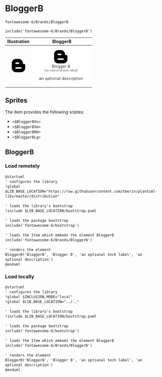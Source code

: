 # BloggerB


```text
fontawesome-6/Brands/BloggerB
```

```text
include('fontawesome-6/Brands/BloggerB')
```



| Illustration | BloggerB |
| :---: | :---: |
| ![illustration for Illustration](../../fontawesome-6/Brands/BloggerB.png) | ![illustration for BloggerB](../../fontawesome-6/Brands/BloggerB.Local.png) |



## Sprites
The item provides the following sriptes:

- `<$BloggerBXs>`
- `<$BloggerBSm>`
- `<$BloggerBMd>`
- `<$BloggerBLg>`





## BloggerB

### Load remotely
```plantuml
@startuml
' configures the library
!global $LIB_BASE_LOCATION="https://raw.githubusercontent.com/tmorin/plantuml-libs/master/distribution"

' loads the library's bootstrap
!include $LIB_BASE_LOCATION/bootstrap.puml

' loads the package bootstrap
include('fontawesome-6/bootstrap')

' loads the Item which embeds the element BloggerB
include('fontawesome-6/Brands/BloggerB')

' renders the element
BloggerB('BloggerB', 'Blogger B', 'an optional tech label', 'an optional description')
@enduml
```

### Load locally
```plantuml
@startuml
' configures the library
!global $INCLUSION_MODE="local"
!global $LIB_BASE_LOCATION="../.."

' loads the library's bootstrap
!include $LIB_BASE_LOCATION/bootstrap.puml

' loads the package bootstrap
include('fontawesome-6/bootstrap')

' loads the Item which embeds the element BloggerB
include('fontawesome-6/Brands/BloggerB')

' renders the element
BloggerB('BloggerB', 'Blogger B', 'an optional tech label', 'an optional description')
@enduml
```

